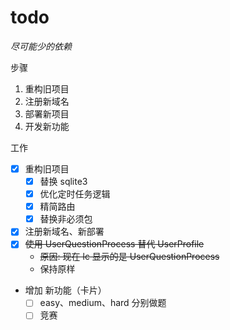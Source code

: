 # todo

*尽可能少的依赖*

步骤

1. 重构旧项目
2. 注册新域名
3. 部署新项目
4. 开发新功能

工作

- [x] 重构旧项目
    - [x] 替换 sqlite3
    - [x] 优化定时任务逻辑
    - [x] 精简路由
    - [x] 替换非必须包
- [x] 注册新域名、新部署
- [x] ~~使用 UserQuestionProcess 替代 UserProfile~~
  - ~~原因: 现在 lc 显示的是 UserQuestionProcess~~
  - 保持原样
- 增加 新功能（卡片）
  - [ ] easy、medium、hard 分别做题
  - [ ] 竞赛
